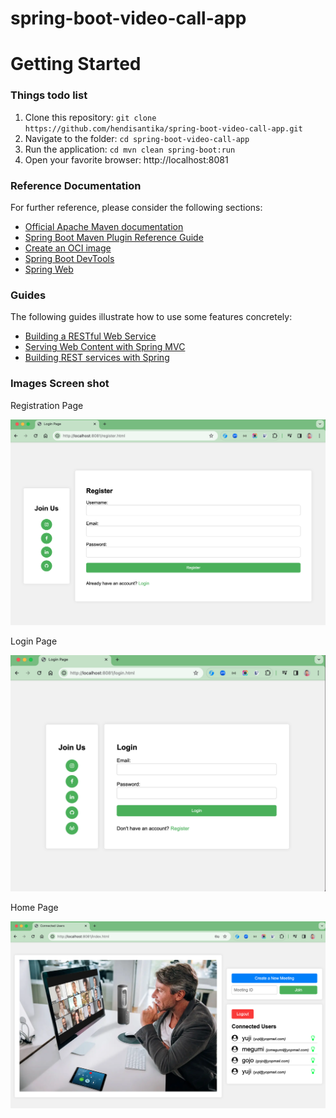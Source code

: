 # spring-boot-video-call-app

# Getting Started

### Things todo list

1. Clone this repository: `git clone https://github.com/hendisantika/spring-boot-video-call-app.git`
2. Navigate to the folder: `cd spring-boot-video-call-app`
3. Run the application: `cd mvn clean spring-boot:run`
4. Open your favorite browser: http://localhost:8081

### Reference Documentation

For further reference, please consider the following sections:

* [Official Apache Maven documentation](https://maven.apache.org/guides/index.html)
* [Spring Boot Maven Plugin Reference Guide](https://docs.spring.io/spring-boot/docs/3.2.3/maven-plugin/reference/html/)
* [Create an OCI image](https://docs.spring.io/spring-boot/docs/3.2.3/maven-plugin/reference/html/#build-image)
* [Spring Boot DevTools](https://docs.spring.io/spring-boot/docs/3.2.3/reference/htmlsinge/index.html#using.devtools)
* [Spring Web](https://docs.spring.io/spring-boot/docs/3.2.3/reference/htmlsinge/index.html#web)

### Guides

The following guides illustrate how to use some features concretely:

* [Building a RESTful Web Service](https://spring.io/guides/gs/rest-service/)
* [Serving Web Content with Spring MVC](https://spring.io/guides/gs/serving-web-content/)
* [Building REST services with Spring](https://spring.io/guides/tutorials/rest/)

### Images Screen shot

Registration Page

![Registration Page](img/register.png "Registration Page")

Login Page

![Login Page](img/login.png "Login Page")

Home Page

![Home Page](img/home.png "Home Page")
